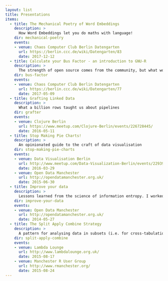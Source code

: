 ```yaml
---
layout: list
title: Presentations
items:
  - title: The Mechanical Poetry of Word Embeddings
    description: >
      How Word Embeddings let you do maths with language!
    dir: mechanical-poetry
    events:
    - venue: Chaos Computer Club Berlin Datengarten
      url: https://berlin.ccc.de/wiki/Datengarten/83
      date: 2017-12-12
  - title: Calculate your Bus Factor - an introduction to GNU-R
    description: >
      The strength of open source comes from the community, but what would happen if some of it were to go missing?
    dir: bus-factor
    events:
    - venue: Chaos Computer Club Berlin Datengarten
      url: https://berlin.ccc.de/wiki/Datengarten/77
      date: 2017-05-09
  - title: Grafting Linked Data
    description: >
      What a billion rows taught us about pipelines
    dir: grafter
    events:
    - venue: Clojure Berlin
      url: https://www.meetup.com/Clojure-Berlin/events/226728445/
      date: 2016-05-11
  - title: Stop Making Pie Charts!
    description: >
      An opinionated guide to the craft of data visualisation
    dir: stop-making-pie-charts
    events:
    - venue: Data Visualisation Berlin
      url: http://www.meetup.com/Data-Visualization-Berlin/events/229392609/
      date: 2016-03-29
    - venue: Open Data Manchester
      url: http://opendatamanchester.org.uk/
      date: 2015-06-30
  - title: Improve your data
    description: >
      Lessons learned from the science of information entropy. I worked this up into a [a blog post](http://infonomics.ltd.uk/news/blog/2015/05/08/how-information-entropy-teaches-us-to-improve-data-quality/) if you'd prefer a more thorough explanation.
    dir: improve-your-data
    events:
    - venue: Open Data Manchester
      url: http://opendatamanchester.org.uk/
      date: 2014-05-27
  - title: The Split Apply Combine Strategy
    description: >
      A pattern for analysing data in subsets (i.e. for cross-tabulation) as demonstrated by [the R package plyr](http://plyr.had.co.nz/).
    dir: split-apply-combine
    events:
    - venue: Lambda Lounge
      url: http://www.lambdalounge.org.uk/
      date: 2015-08-17
    - venue: Manchester R User Group
      url: http://www.rmanchester.org/
      date: 2015-08-24
---
```

